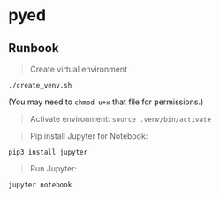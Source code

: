 # pyed

## Runbook

> Create virtual environment
```
./create_venv.sh
```
(You may need to `chmod u+x` that file for permissions.)

> Activate environment: `source .venv/bin/activate`

> Pip install Jupyter for Notebook:
```
pip3 install jupyter
```

> Run Jupyter:
```
jupyter notebook
```
